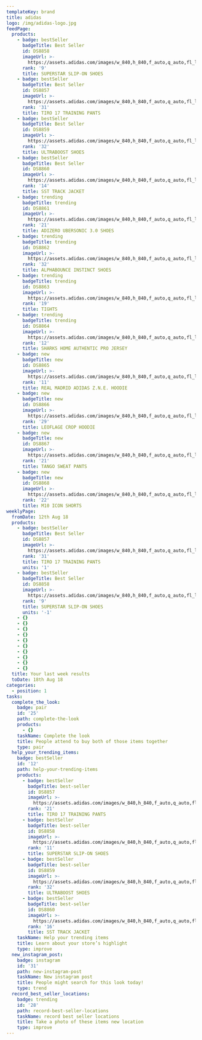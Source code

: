 ```yaml
---
templateKey: brand
title: adidas
logo: /img/adidas-logo.jpg
feedPage:
  products:
    - badge: bestSeller
      badgeTitle: Best Seller
      id: DS8858
      imageUrl: >-
        https://assets.adidas.com/images/w_840,h_840,f_auto,q_auto,fl_lossy/634b1bedcd184a3d8db0a8ba00f050d5_9366/Superstar_Slip-on_Shoes_Black_B37193_02_hover_frv.jpg
      rank: '9'
      title: SUPERSTAR SLIP-ON SHOES
    - badge: bestSeller
      badgeTitle: Best Seller
      id: DS8857
      imageUrl: >-
        https://assets.adidas.com/images/w_840,h_840,f_auto,q_auto,fl_lossy/57995102067e498099e7a79201012389_9366/Tiro_17_Training_Pants_Red_CF3608_21_model.jpg
      rank: '31'
      title: TIRO 17 TRAINING PANTS
    - badge: bestSeller
      badgeTitle: Best Seller
      id: DS8859
      imageUrl: >-
        https://assets.adidas.com/images/w_840,h_840,f_auto,q_auto,fl_lossy/c4fa12dc0a2743a0a842a80e00f2fd0d_9366/Ultraboost_Shoes_White_BB6168_02_hover_frv.jpg
      rank: '32'
      title: ULTRABOOST SHOES
    - badge: bestSeller
      badgeTitle: Best Seller
      id: DS8860
      imageUrl: >-
        https://assets.adidas.com/images/w_840,h_840,f_auto,q_auto,fl_lossy/32dc5795a59043d1b51ca8c6012cc2d3_9366/SST_Track_Jacket_Multicolor_DH3071_21_model.jpg
      rank: '14'
      title: SST TRACK JACKET
    - badge: trending
      badgeTitle: trending
      id: DS8861
      imageUrl: >-
        https://assets.adidas.com/images/w_840,h_840,f_auto,q_auto,fl_lossy/51c092f2533d495c9a06a8e300ecdd3e_9366/Adizero_Ubersonic_3_0_Shoes_Pink_AH2136_02_hover_frv.jpg
      rank: '21'
      title: ADIZERO UBERSONIC 3.0 SHOES
    - badge: trending
      badgeTitle: trending
      id: DS8862
      imageUrl: >-
        https://assets.adidas.com/images/w_840,h_840,f_auto,q_auto,fl_lossy/2606a0e918b24d6d8891a9000185c6dc_9366/Alphabounce_Instinct_Shoes_Orange_BB7507_02_hover_frv.jpg
      rank: '32'
      title: ALPHABOUNCE INSTINCT SHOES
    - badge: trending
      badgeTitle: trending
      id: DS8863
      imageUrl: >-
        https://assets.adidas.com/images/w_840,h_840,f_auto,q_auto,fl_lossy/e0961b9a670e40778121a8be00e1665a_9366/Tights_Multicolor_DH3056_21_model.jpg
      rank: '19'
      title: TIGHTS
    - badge: trending
      badgeTitle: trending
      id: DS8864
      imageUrl: >-
        https://assets.adidas.com/images/w_840,h_840,f_auto,q_auto,fl_lossy/fd2b671828744a47b0d8a80400f3127a_9366/Sharks_Home_Authentic_Pro_Jersey_White_CA7016_21_model.jpg
      rank: '12'
      title: SHARKS HOME AUTHENTIC PRO JERSEY
    - badge: new
      badgeTitle: new
      id: DS8865
      imageUrl: >-
        https://assets.adidas.com/images/w_840,h_840,f_auto,q_auto,fl_lossy/6e76544d2cd148a38f36a8940106df5a_9366/Real_Madrid_adidas_Z_N_E__Hoodie_Red_DS8857_21_model.jpg
      rank: '11'
      title: REAL MADRID ADIDAS Z.N.E. HOODIE
    - badge: new
      badgeTitle: new
      id: DS8866
      imageUrl: >-
        https://assets.adidas.com/images/w_840,h_840,f_auto,q_auto,fl_lossy/1fc8f787ccac4ff5bcd5a8d6010af2cf_9366/LEOFLAGE_Crop_Hoodie_Pink_DX4301_21_model.jpg
      rank: '29'
      title: LEOFLAGE CROP HOODIE
    - badge: new
      badgeTitle: new
      id: DS8867
      imageUrl: >-
        https://assets.adidas.com/images/w_840,h_840,f_auto,q_auto,fl_lossy/ac98ab357ff646869db3a87f014aab59_9366/Tango_Sweat_Pants_Grey_CZ4005_21_model.jpg
      rank: '21'
      title: TANGO SWEAT PANTS
    - badge: new
      badgeTitle: new
      id: DS8868
      imageUrl: >-
        https://assets.adidas.com/images/w_840,h_840,f_auto,q_auto,fl_lossy/a8604a87fe69472591baa76d000bf483_9366/M10_Icon_Shorts_Red_CF1288_21_model.jpg
      rank: '22'
      title: M10 ICON SHORTS
weeklyPage:
  fromDate: 12th Aug 18
  products:
    - badge: bestSeller
      badgeTitle: Best Seller
      id: DS8857
      imageUrl: >-
        https://assets.adidas.com/images/w_840,h_840,f_auto,q_auto,fl_lossy/57995102067e498099e7a79201012389_9366/Tiro_17_Training_Pants_Red_CF3608_21_model.jpg
      rank: '31'
      title: TIRO 17 TRAINING PANTS
      units: '1'
    - badge: bestSeller
      badgeTitle: Best Seller
      id: DS8858
      imageUrl: >-
        https://assets.adidas.com/images/w_840,h_840,f_auto,q_auto,fl_lossy/634b1bedcd184a3d8db0a8ba00f050d5_9366/Superstar_Slip-on_Shoes_Black_B37193_02_hover_frv.jpg
      rank: '9'
      title: SUPERSTAR SLIP-ON SHOES
      units: '-1'
    - {}
    - {}
    - {}
    - {}
    - {}
    - {}
    - {}
    - {}
    - {}
    - {}
  title: Your last week results
  toDate: 18th Aug 18
categories:
  - position: 1
tasks:
  complete_the_look:
    badge: pair
    id: '25'
    path: complete-the-look
    products:
      - {}
    taskName: Complete the look
    title: People attend to buy both of those items together
    type: pair
  help_your_trending_items:
    badge: bestSeller
    id: '12'
    path: help-your-trending-items
    products:
      - badge: bestSeller
        badgeTitle: best-seller
        id: DS8857
        imageUrl: >-
          https://assets.adidas.com/images/w_840,h_840,f_auto,q_auto,fl_lossy/57995102067e498099e7a79201012389_9366/Tiro_17_Training_Pants_Red_CF3608_21_model.jpg
        rank: '21'
        title: TIRO 17 TRAINING PANTS
      - badge: bestSeller
        badgeTitle: best-seller
        id: DS8858
        imageUrl: >-
          https://assets.adidas.com/images/w_840,h_840,f_auto,q_auto,fl_lossy/634b1bedcd184a3d8db0a8ba00f050d5_9366/Superstar_Slip-on_Shoes_Black_B37193_02_hover_frv.jpg
        rank: '11'
        title: SUPERSTAR SLIP-ON SHOES
      - badge: bestSeller
        badgeTitle: best-seller
        id: DS8859
        imageUrl: >-
          https://assets.adidas.com/images/w_840,h_840,f_auto,q_auto,fl_lossy/c4fa12dc0a2743a0a842a80e00f2fd0d_9366/Ultraboost_Shoes_White_BB6168_02_hover_frv.jpg
        rank: '32'
        title: ULTRABOOST SHOES
      - badge: bestSeller
        badgeTitle: best-seller
        id: DS8860
        imageUrl: >-
          https://assets.adidas.com/images/w_840,h_840,f_auto,q_auto,fl_lossy/32dc5795a59043d1b51ca8c6012cc2d3_9366/SST_Track_Jacket_Multicolor_DH3071_21_model.jpg
        rank: '16'
        title: SST TRACK JACKET
    taskName: Help your trending items
    title: Learn about your store’s highlight
    type: improve
  new_instagram_post:
    badge: instagram
    id: '31'
    path: new-instagram-post
    taskName: New instagram post
    title: People might search for this look today!
    type: trend
  record_best_seller_locations:
    badge: trending
    id: '28'
    path: record-best-seller-locations
    taskName: record best seller locations
    title: Take a photo of these items new location
    type: improve
---
```


